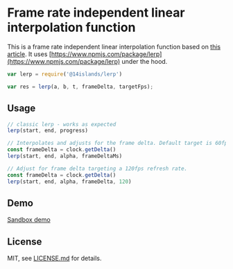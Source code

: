 # Frame rate independent linear interpolation function

This is a frame rate independent linear interpolation function based on [this article](http://www.rorydriscoll.com/2016/03/07/frame-rate-independent-damping-using-lerp/). It uses [https://www.npmjs.com/package/lerp](https://www.npmjs.com/package/lerp) under the hood.

```js
var lerp = require('@14islands/lerp')

var res = lerp(a, b, t, frameDelta, targetFps);
```

## Usage

```js
// classic lerp - works as expected
lerp(start, end, progress)

// Interpolates and adjusts for the frame delta. Default target is 60fps.
const frameDelta = clock.getDelta()
lerp(start, end, alpha, frameDeltaMs)

// Adjust for frame delta targeting a 120fps refresh rate.
const frameDelta = clock.getDelta()
lerp(start, end, alpha, frameDelta, 120)
```

## Demo
[Sandbox demo](https://codesandbox.io/s/fps-independent-lerp-pdiq2)

## License

MIT, see [LICENSE.md](http://github.com/14islands/lerp/blob/master/LICENSE.md) for details.
